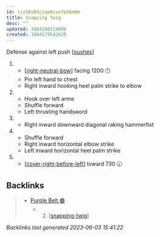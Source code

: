 ```yaml
---
id: lzz56v83cjqe6cxefp56mdm
title: Snapping Twig
desc: ""
updated: 1684180114006
created: 1684179542620
---
```


Defense against left push
[[pushes]]

1. - [[right-neutral-bow]] facing 1200 🕛
   - Pin left hand to chest
   - Right inward hooking heel palm strike to elbow
2. - Hook over left arme
   - Shuffle forward
   - Left thrusting handsword
3. - Right inward downward diagonal raking hammerfist
4. - Shuffle forward
   - Right inward horizontal elbow strike
   - Left inward horizontal heel palm strike
5. - [[cover-right-before-left]] toward 730 🕢

## Backlinks

> - [Purple Belt 🟣](..\belts\3-purple.md)
>   - 2. [[snapping-twig]]

_Backlinks last generated 2023-06-03 15:41:22_

[//begin]: # "Autogenerated link references for markdown compatibility"
[pushes]: ../web-of-knowledge/pushes.md "Web of Knowledge: Pushes ✋"
[right-neutral-bow]: ../single-techniques/right-neutral-bow.md "Right Neutral Bow"
[cover-right-before-left]: ../single-techniques/cover-right-before-left.md "Cover Right before Left"
[snapping-twig]: snapping-twig.md "Snapping Twig"
[//end]: # "Autogenerated link references"